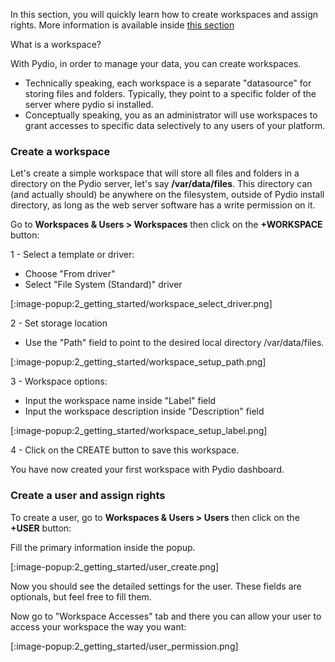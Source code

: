 In this section, you will quickly learn how to create workspaces and assign rights. More information is available inside [this section](./setup-workspaces-and-users)

What is a workspace?

With Pydio, in order to manage your data, you can create workspaces. 
- Technically speaking, each workspace is a separate
"datasource" for storing files and folders. Typically, they point to a specific folder of the server where pydio si installed.
- Conceptually speaking, you as an administrator will use workspaces to grant accesses to specific data selectively to any users of your platform.

### Create a workspace

Let's create a simple workspace that will store all files and folders in a directory on the Pydio server, let's say **/var/data/files**. This
directory can (and actually should) be anywhere on the filesystem, outside of Pydio install directory, as long as the web server software has a write permission on it.

Go to **Workspaces & Users > Workspaces** then click on the **+WORKSPACE** button:

1 - Select a template or driver:
- Choose "From driver"
- Select "File System (Standard)" driver

[:image-popup:2_getting_started/workspace_select_driver.png]

2 - Set storage location

- Use the "Path" field to point to the desired local directory /var/data/files. 

[:image-popup:2_getting_started/workspace_setup_path.png]

3 - Workspace options:

- Input the workspace name inside "Label" field
- Input the workspace description inside "Description" field

[:image-popup:2_getting_started/workspace_setup_label.png]

4 - Click on the CREATE button to save this workspace.

You have now created your first workspace with Pydio dashboard.

### Create a user and assign rights

To create a user, go to **Workspaces & Users > Users** then click on the **+USER** button:

Fill the primary information inside the popup.

[:image-popup:2_getting_started/user_create.png]

Now you should see the detailed settings for the user.
These fields are optionals, but feel free to fill them.

Now go to "Workspace Accesses" tab and there you can allow your user to access your workspace the way you want:

[:image-popup:2_getting_started/user_permission.png]
